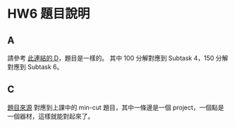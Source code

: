 # HW6 題目說明
## A
請參考 [此連結的 D](https://hackmd.io/@HNO2/SJHb2Qi1a)，題目是一樣的。
其中 100 分解對應到 Subtask 4，150 分解對應到 Subtask 6。

## C
[題目來源](https://codeforces.com/problemset/problem/1082/G)
對應到上課中的 min-cut 題目，其中一條邊是一個 project，一個點是一個器材，這樣就能對起來了。
